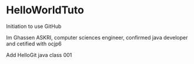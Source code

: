 # HelloWorldTuto
Initiation to use GitHub


Im Ghassen ASKRI, computer sciences engineer, confirmed java developer and cetified with ocjp6

Add HelloGit java class 001

